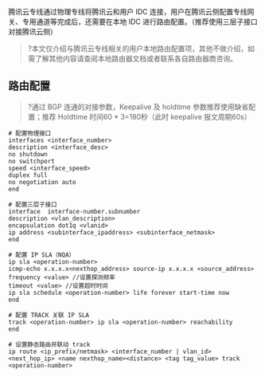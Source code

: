 腾讯云专线通过物理专线将腾讯云和用户 IDC 连接，用户在腾讯云侧配置专线网关、专用通道等完成后，还需要在本地 IDC 进行路由配置。（推荐使用三层子接口对接腾讯云侧）
>?本文仅介绍与腾讯云专线相关的用户本地路由配置项，其他不做介绍，如需了解其他内容请查阅本地路由器文档或者联系各自路由器商咨询。
>

## 路由配置
>?通过 BGP 连通的对接参数，Keepalive 及 holdtime 参数推荐使用缺省配置；推荐 Holdtime 时间60 * 3=180秒（此时 keepalive 报文周期60s）
>
``` 
# 配置物理接口
interfaces <interface_number>
description <interface_desc>
no shutdown
no switchport
speed <interface_speed>
duplex full
no negotiation auto
end

# 配置三层子接口
interface  interface-number.subnumber
description <vlan_description>
encapsulation dot1q <vlanid>
ip address <subinterface_ipaddress> <subinterface_netmask>
end

# 配置 IP SLA（NQA）
ip sla <operation-number>
icmp-echo x.x.x.x<nexthop_address> source-ip x.x.x.x <source_address>
frequency <value> //设置探测频率
timeout <value> //设置超时时间
ip sla schedule <operation-number> life forever start-time now
end

# 配置 TRACK 关联 IP SLA
track <operation-number> ip sla <operation-number> reachability
end

# 设置静态路由并联动 track
ip route <ip_prefix/netmask> <interface_number | vlan_id> <next_hop_ip> <name nexthop_name><distance> <tag tag_value> track <operation-number>

```
